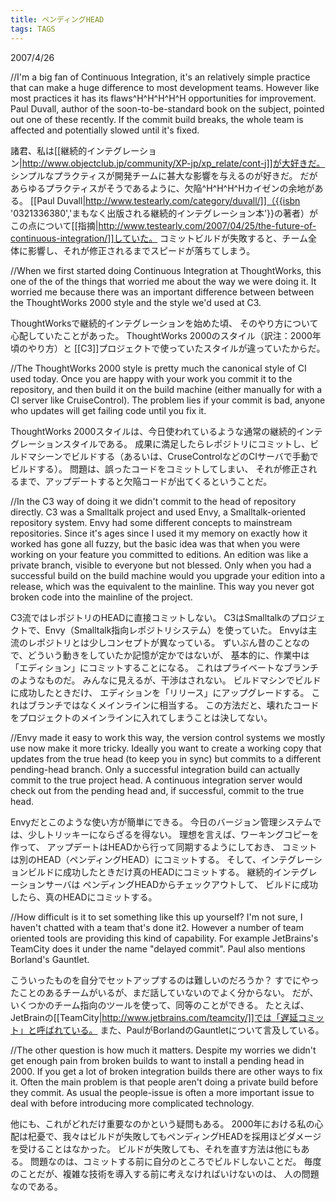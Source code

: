 ```yaml
---
title: ペンディングHEAD
tags: TAGS
---
```


2007/4/26

//I'm a big fan of Continuous Integration, it's an relatively simple practice that can make a huge difference to most development teams. However like most practices it has its flaws^H^H^H^H^H opportunities for improvement. Paul Duvall, author of the soon-to-be-standard book on the subject, pointed out one of these recently. If the commit build breaks, the whole team is affected and potentially slowed until it's fixed.

諸君、私は[[継続的インテグレーション|http://www.objectclub.jp/community/XP-jp/xp_relate/cont-j]]が大好きだ。
シンプルなプラクティスが開発チームに甚大な影響を与えるのが好きだ。
だがあらゆるプラクティスがそうであるように、欠陥^H^H^H^Hカイゼンの余地がある。
[[Paul Duvall|http://www.testearly.com/category/duvall/]]（{{isbn '0321336380','まもなく出版される継続的インテグレーション本'}}の著者）がこの点について[[指摘|http://www.testearly.com/2007/04/25/the-future-of-continuous-integration/]]していた。
コミットビルドが失敗すると、チーム全体に影響し、それが修正されるまでスピードが落ちてしまう。

//When we first started doing Continuous Integration at ThoughtWorks, this one of the of the things that worried me about the way we were doing it. It worried me because there was an important difference between between the ThoughtWorks 2000 style and the style we'd used at C3.

ThoughtWorksで継続的インテグレーションを始めた頃、
そのやり方について心配していたことがあった。
ThoughtWorks 2000のスタイル（訳注：2000年頃のやり方）と
[[C3]]プロジェクトで使っていたスタイルが違っていたからだ。

//The ThoughtWorks 2000 style is pretty much the canonical style of CI used today. Once you are happy with your work you commit it to the repository, and then build it on the build machine (either manually for with a CI server like CruiseControl). The problem lies if your commit is bad, anyone who updates will get failing code until you fix it.

ThoughtWorks 2000スタイルは、今日使われているような通常の継続的インテグレーションスタイルである。
成果に満足したらレポジトリにコミットし、ビルドマシーンでビルドする（あるいは、CruseControlなどのCIサーバで手動でビルドする）。
問題は、誤ったコードをコミットしてしまい、
それが修正されるまで、アップデートすると欠陥コードが出てくるということだ。

//In the C3 way of doing it we didn't commit to the head of repository directly. C3 was a Smalltalk project and used Envy, a Smalltalk-oriented repository system. Envy had some different concepts to mainstream repositories. Since it's ages since I used it my memory on exactly how it worked has gone all fuzzy, but the basic idea was that when you were working on your feature you committed to editions. An edition was like a private branch, visible to everyone but not blessed. Only when you had a successful build on the build machine would you upgrade your edition into a release, which was the equivalent to the mainline. This way you never got broken code into the mainline of the project.

C3流ではレポジトリのHEADに直接コミットしない。
C3はSmalltalkのプロジェクトで、Envy（Smalltalk指向レポジトリシステム）を使っていた。
Envyは主流のレポジトリとは少しコンセプトが異なっている。
ずいぶん昔のことなので、どういう動きをしていたか記憶が定かではないが、
基本的に、作業中は「エディション」にコミットすることになる。
これはプライベートなブランチのようなものだ。
みんなに見えるが、干渉はされない。
ビルドマシンでビルドに成功したときだけ、
エディションを「リリース」にアップグレードする。
これはブランチではなくメインラインに相当する。
この方法だと、壊れたコードをプロジェクトのメインラインに入れてしまうことは決してない。

//Envy made it easy to work this way, the version control systems we mostly use now make it more tricky. Ideally you want to create a working copy that updates from the true head (to keep you in sync) but commits to a different pending-head branch. Only a successful integration build can actually commit to the true project head. A continuous integration server would check out from the pending head and, if successful, commit to the true head.

Envyだとこのような使い方が簡単にできる。
今日のバージョン管理システムでは、少しトリッキーにならざるを得ない。
理想を言えば、ワーキングコピーを作って、
アップデートはHEADから行って同期するようにしておき、
コミットは別のHEAD（ペンディングHEAD）にコミットする。
そして、インテグレーションビルドに成功したときだけ真のHEADにコミットする。
継続的インテグレーションサーバは
ペンディングHEADからチェックアウトして、
ビルドに成功したら、真のHEADにコミットする。

//How difficult is it to set something like this up yourself? I'm not sure, I haven't chatted with a team that's done it2. However a number of team oriented tools are providing this kind of capability. For example JetBrains's TeamCity does it under the name "delayed commit". Paul also mentions Borland's Gauntlet.

こういったものを自分でセットアップするのは難しいのだろうか？
すでにやったことのあるチームがいるが、まだ話していないのでよく分からない。
だが、いくつかのチーム指向のツールを使って、同等のことができる。
たとえば、JetBrainの[[TeamCity|http://www.jetbrains.com/teamcity/]]では「遅延コミット」と呼ばれている。
また、PaulがBorlandのGauntletについて言及している。

//The other question is how much it matters. Despite my worries we didn't get enough pain from broken builds to want to install a pending head in 2000. If you get a lot of broken integration builds there are other ways to fix it. Often the main problem is that people aren't doing a private build before they commit. As usual the people-issue is often a more important issue to deal with before introducing more complicated technology.

他にも、これがどれだけ重要なのかという疑問もある。
2000年における私の心配は杞憂で、我々はビルドが失敗してもペンディングHEADを採用ほどダメージを受けることはなかった。
ビルドが失敗しても、それを直す方法は他にもある。
問題なのは、コミットする前に自分のところでビルドしないことだ。
毎度のことだが、複雑な技術を導入する前に考えなければいけないのは、
人の問題なのである。
